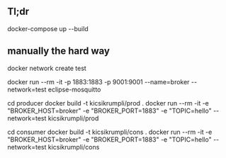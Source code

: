  
 ## Tl;dr
 docker-compose up --build
 
 ## manually the hard way
 docker network create test
 
 docker run --rm -it -p 1883:1883 -p 9001:9001 --name=broker --network=test eclipse-mosquitto
 
 cd producer
 docker build -t kicsikrumpli/prod .
 docker run --rm -it -e "BROKER_HOST=broker" -e "BROKER_PORT=1883" -e "TOPIC=hello" --network=test kicsikrumpli/prod
 
 cd consumer
 docker build -t kicsikrumpli/cons .
 docker run --rm -it -e "BROKER_HOST=broker" -e "BROKER_PORT=1883" -e "TOPIC=hello" --network=test kicsikrumpli/cons
